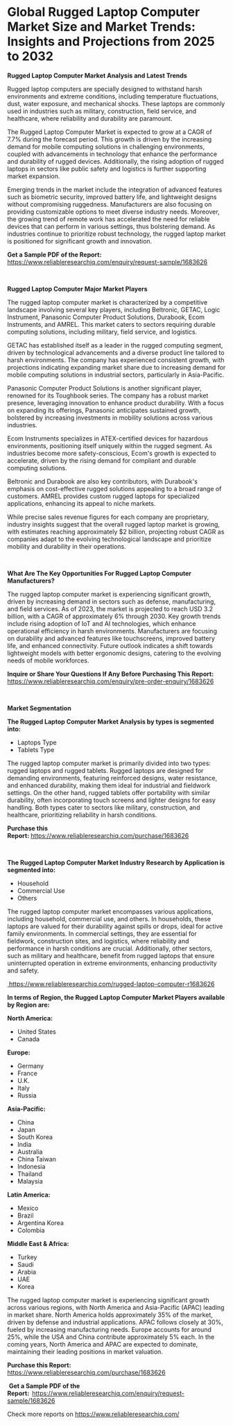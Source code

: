 <p><h1>Global Rugged Laptop Computer Market Size and Market Trends: Insights and Projections from 2025 to 2032</h1></p><p><strong>Rugged Laptop Computer Market Analysis and Latest Trends</strong></p>
<p><p>Rugged laptop computers are specially designed to withstand harsh environments and extreme conditions, including temperature fluctuations, dust, water exposure, and mechanical shocks. These laptops are commonly used in industries such as military, construction, field service, and healthcare, where reliability and durability are paramount.</p><p>The Rugged Laptop Computer Market is expected to grow at a CAGR of 7.7% during the forecast period. This growth is driven by the increasing demand for mobile computing solutions in challenging environments, coupled with advancements in technology that enhance the performance and durability of rugged devices. Additionally, the rising adoption of rugged laptops in sectors like public safety and logistics is further supporting market expansion.</p><p>Emerging trends in the market include the integration of advanced features such as biometric security, improved battery life, and lightweight designs without compromising ruggedness. Manufacturers are also focusing on providing customizable options to meet diverse industry needs. Moreover, the growing trend of remote work has accelerated the need for reliable devices that can perform in various settings, thus bolstering demand. As industries continue to prioritize robust technology, the rugged laptop market is positioned for significant growth and innovation.</p></p>
<p><strong>Get a Sample PDF of the Report:&nbsp;</strong> <a href="https://www.reliableresearchiq.com/enquiry/request-sample/1683626?utm_campaign=3279&utm_medium=2&utm_source=Github&utm_content=ia&utm_term=04042025&utm_id=rugged-laptop-computer">https://www.reliableresearchiq.com/enquiry/request-sample/1683626</a></p>
<p>&nbsp;</p>
<p><strong>Rugged Laptop Computer Major Market Players</strong></p>
<p><p>The rugged laptop computer market is characterized by a competitive landscape involving several key players, including Beltronic, GETAC, Logic Instrument, Panasonic Computer Product Solutions, Durabook, Ecom Instruments, and AMREL. This market caters to sectors requiring durable computing solutions, including military, field service, and logistics.</p><p>GETAC has established itself as a leader in the rugged computing segment, driven by technological advancements and a diverse product line tailored to harsh environments. The company has experienced consistent growth, with projections indicating expanding market share due to increasing demand for mobile computing solutions in industrial sectors, particularly in Asia-Pacific.</p><p>Panasonic Computer Product Solutions is another significant player, renowned for its Toughbook series. The company has a robust market presence, leveraging innovation to enhance product durability. With a focus on expanding its offerings, Panasonic anticipates sustained growth, bolstered by increasing investments in mobility solutions across various industries.</p><p>Ecom Instruments specializes in ATEX-certified devices for hazardous environments, positioning itself uniquely within the rugged segment. As industries become more safety-conscious, Ecom's growth is expected to accelerate, driven by the rising demand for compliant and durable computing solutions.</p><p>Beltronic and Durabook are also key contributors, with Durabook's emphasis on cost-effective rugged solutions appealing to a broad range of customers. AMREL provides custom rugged laptops for specialized applications, enhancing its appeal to niche markets.</p><p>While precise sales revenue figures for each company are proprietary, industry insights suggest that the overall rugged laptop market is growing, with estimates reaching approximately $2 billion, projecting robust CAGR as companies adapt to the evolving technological landscape and prioritize mobility and durability in their operations.</p></p>
<p>&nbsp;</p>
<p><strong>What Are The Key Opportunities For Rugged Laptop Computer Manufacturers?</strong></p>
<p><p>The rugged laptop computer market is experiencing significant growth, driven by increasing demand in sectors such as defense, manufacturing, and field services. As of 2023, the market is projected to reach USD 3.2 billion, with a CAGR of approximately 6% through 2030. Key growth trends include rising adoption of IoT and AI technologies, which enhance operational efficiency in harsh environments. Manufacturers are focusing on durability and advanced features like touchscreens, improved battery life, and enhanced connectivity. Future outlook indicates a shift towards lightweight models with better ergonomic designs, catering to the evolving needs of mobile workforces.</p></p>
<p><strong>Inquire or Share Your Questions If Any Before Purchasing This Report:</strong> <a href="https://www.reliableresearchiq.com/enquiry/pre-order-enquiry/1683626?utm_campaign=3279&utm_medium=2&utm_source=Github&utm_content=ia&utm_term=04042025&utm_id=rugged-laptop-computer">https://www.reliableresearchiq.com/enquiry/pre-order-enquiry/1683626</a></p>
<p>&nbsp;</p>
<p><strong>Market Segmentation</strong></p>
<p><strong>The Rugged Laptop Computer Market Analysis by types is segmented into:</strong></p>
<p><ul><li>Laptops Type</li><li>Tablets Type</li></ul></p>
<p><p>The rugged laptop computer market is primarily divided into two types: rugged laptops and rugged tablets. Rugged laptops are designed for demanding environments, featuring reinforced designs, water resistance, and enhanced durability, making them ideal for industrial and fieldwork settings. On the other hand, rugged tablets offer portability with similar durability, often incorporating touch screens and lighter designs for easy handling. Both types cater to sectors like military, construction, and healthcare, prioritizing reliability in harsh conditions.</p></p>
<p><strong>Purchase this Report:&nbsp;</strong><a href="https://www.reliableresearchiq.com/purchase/1683626?utm_campaign=3279&utm_medium=2&utm_source=Github&utm_content=ia&utm_term=04042025&utm_id=rugged-laptop-computer">https://www.reliableresearchiq.com/purchase/1683626</a></p>
<p>&nbsp;</p>
<p><strong>The Rugged Laptop Computer Market Industry Research by Application is segmented into:</strong></p>
<p><ul><li>Household</li><li>Commercial Use</li><li>Others</li></ul></p>
<p><p>The rugged laptop computer market encompasses various applications, including household, commercial use, and others. In households, these laptops are valued for their durability against spills or drops, ideal for active family environments. In commercial settings, they are essential for fieldwork, construction sites, and logistics, where reliability and performance in harsh conditions are crucial. Additionally, other sectors, such as military and healthcare, benefit from rugged laptops that ensure uninterrupted operation in extreme environments, enhancing productivity and safety.</p></p>
<p><a href="https://www.reliableresearchiq.com/rugged-laptop-computer-r1683626?utm_campaign=3279&utm_medium=2&utm_source=Github&utm_content=ia&utm_term=04042025&utm_id=rugged-laptop-computer">&nbsp;https://www.reliableresearchiq.com/rugged-laptop-computer-r1683626</a></p>
<p><strong>In terms of Region, the Rugged Laptop Computer Market Players available by Region are:</strong></p>
<p>
    <p> <strong> North America: </strong>
        <ul>
            <li>United States</li>
            <li>Canada</li>
        </ul>
        </p> 
    <p> <strong> Europe: </strong>
        <ul>
            <li>Germany</li>
            <li>France</li>
            <li>U.K.</li>
            <li>Italy</li>
            <li>Russia</li>
        </ul>
        </p> 
    <p> <strong> Asia-Pacific: </strong>
        <ul>
            <li>China</li>
            <li>Japan</li>
            <li>South Korea</li>
            <li>India</li>
            <li>Australia</li>
            <li>China Taiwan</li>
            <li>Indonesia</li>
            <li>Thailand</li>
            <li>Malaysia</li>
        </ul>
        </p> 
    <p> <strong> Latin America: </strong>
        <ul>
            <li>Mexico</li>
            <li>Brazil</li>
            <li>Argentina Korea</li>
            <li>Colombia</li>
        </ul>
        </p> 
    <p> <strong> Middle East & Africa: </strong>
        <ul>
            <li>Turkey</li>
            <li>Saudi</li>
            <li>Arabia</li>
            <li>UAE</li>
            <li>Korea</li>
        </ul>
    </p>
    </p>
<p><p>The rugged laptop computer market is experiencing significant growth across various regions, with North America and Asia-Pacific (APAC) leading in market share. North America holds approximately 35% of the market, driven by defense and industrial applications. APAC follows closely at 30%, fueled by increasing manufacturing needs. Europe accounts for around 25%, while the USA and China contribute approximately 5% each. In the coming years, North America and APAC are expected to dominate, maintaining their leading positions in market valuation.</p></p>
<p><strong>Purchase this Report: </strong><a href="https://www.reliableresearchiq.com/purchase/1683626?utm_campaign=3279&utm_medium=2&utm_source=Github&utm_content=ia&utm_term=04042025&utm_id=rugged-laptop-computer">https://www.reliableresearchiq.com/purchase/1683626</a></p>
<p>&nbsp;<strong>Get a Sample PDF of the Report:&nbsp;&nbsp;</strong><a href="https://www.reliableresearchiq.com/enquiry/request-sample/1683626?utm_campaign=3279&utm_medium=2&utm_source=Github&utm_content=ia&utm_term=04042025&utm_id=rugged-laptop-computer">https://www.reliableresearchiq.com/enquiry/request-sample/1683626</a></p>
<p><strong></strong></p>
<p>Check more reports on <a href="https://www.reliableresearchiq.com/?utm_campaign=3279&utm_medium=2&utm_source=Github&utm_content=ia&utm_term=04042025&utm_id=rugged-laptop-computer">https://www.reliableresearchiq.com/</a></p>